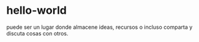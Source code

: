 # hello-world
puede ser un lugar donde almacene ideas, recursos o incluso comparta y discuta cosas con otros.
